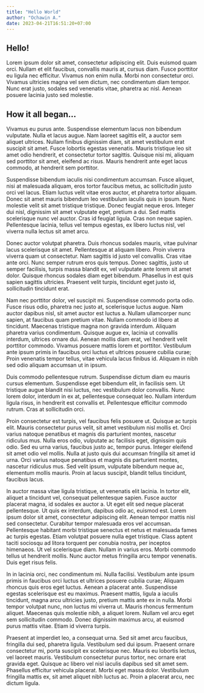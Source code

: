 ```yaml
---
title: "Hello World"
author: "Ochawin A."
date: 2023-04-21T16:51:20+07:00
---
```


## Hello!
Lorem ipsum dolor sit amet, consectetur adipiscing elit. Duis euismod quam orci. Nullam et elit faucibus, convallis mauris at, cursus diam. Fusce porttitor eu ligula nec efficitur. Vivamus non enim nulla. Morbi non consectetur orci. Vivamus ultricies magna vel sem dictum, nec condimentum diam tempor. Nunc erat justo, sodales sed venenatis vitae, pharetra ac nisl. Aenean posuere lacinia justo sed molestie.

## How it all began...
Vivamus eu purus ante. Suspendisse elementum lacus non bibendum vulputate. Nulla et lacus augue. Nam laoreet sagittis elit, a auctor sem aliquet ultrices. Nullam finibus dignissim diam, sit amet vestibulum erat suscipit sit amet. Fusce lobortis egestas venenatis. Mauris tristique leo sit amet odio hendrerit, et consectetur tortor sagittis. Quisque nisi mi, aliquam sed porttitor sit amet, eleifend ac risus. Mauris hendrerit ante eget lacus commodo, at hendrerit sem porttitor.

Suspendisse bibendum iaculis nisi condimentum accumsan. Fusce aliquet, nisi at malesuada aliquam, eros tortor faucibus metus, ac sollicitudin justo orci vel lacus. Etiam luctus velit vitae eros auctor, et pharetra tortor aliquam. Donec sit amet mauris bibendum leo vestibulum iaculis quis in ipsum. Nunc molestie velit sit amet tristique tristique. Donec feugiat neque eros. Integer dui nisl, dignissim sit amet vulputate eget, pretium a dui. Sed mattis scelerisque nunc vel auctor. Cras id feugiat ligula. Cras non neque sapien. Pellentesque lacinia, tellus vel tempus egestas, ex libero luctus nisl, vel viverra nulla lectus sit amet arcu.

Donec auctor volutpat pharetra. Duis rhoncus sodales mauris, vitae pulvinar lacus scelerisque sit amet. Pellentesque at aliquam libero. Proin viverra viverra quam ut consectetur. Nam sagittis id justo vel convallis. Cras vitae ante orci. Nunc semper rutrum eros quis tempus. Donec sagittis, justo ut semper facilisis, turpis massa blandit ex, vel vulputate ante lorem sit amet dolor. Quisque rhoncus sodales diam eget bibendum. Phasellus in est quis sapien sagittis ultricies. Praesent velit turpis, tincidunt eget justo id, sollicitudin tincidunt erat.

Nam nec porttitor dolor, vel suscipit mi. Suspendisse commodo porta odio. Fusce risus odio, pharetra nec justo at, scelerisque luctus augue. Nam auctor dapibus nisl, sit amet auctor est luctus a. Nullam ullamcorper nunc sapien, at faucibus quam pretium vitae. Nullam commodo id libero at tincidunt. Maecenas tristique magna non gravida interdum. Aliquam pharetra varius condimentum. Quisque augue ex, lacinia ut convallis interdum, ultrices ornare dui. Aenean mollis diam erat, vel hendrerit velit porttitor commodo. Vivamus posuere mattis lorem et porttitor. Vestibulum ante ipsum primis in faucibus orci luctus et ultrices posuere cubilia curae; Proin venenatis tempor tellus, vitae vehicula lacus finibus id. Aliquam in nibh sed odio aliquam accumsan ut in ipsum.

Duis commodo pellentesque rutrum. Suspendisse dictum diam eu mauris cursus elementum. Suspendisse eget bibendum elit, in facilisis sem. Ut tristique augue blandit nisi luctus, nec vestibulum dolor convallis. Nunc lorem dolor, interdum in ex at, pellentesque consequat leo. Nullam interdum ligula risus, in hendrerit est convallis et. Pellentesque efficitur commodo rutrum. Cras at sollicitudin orci.

Proin consectetur est turpis, vel faucibus felis posuere ut. Quisque ac turpis elit. Mauris consectetur purus velit, sit amet vestibulum nisl mollis et. Orci varius natoque penatibus et magnis dis parturient montes, nascetur ridiculus mus. Nulla eros odio, vulputate ac facilisis eget, dignissim quis odio. Sed eu urna varius, faucibus justo ac, tempor purus. Integer eleifend sit amet odio vel mollis. Nulla at justo quis dui accumsan fringilla sit amet id urna. Orci varius natoque penatibus et magnis dis parturient montes, nascetur ridiculus mus. Sed velit ipsum, vulputate bibendum neque ac, elementum mollis mauris. Proin at lacus suscipit, blandit tellus tincidunt, faucibus lacus.

In auctor massa vitae ligula tristique, ut venenatis elit lacinia. In tortor elit, aliquet a tincidunt vel, consequat pellentesque sapien. Fusce auctor placerat magna, id sodales ex auctor a. Ut eget elit sed neque placerat pellentesque. Ut quis ex interdum, dapibus odio ac, euismod est. Lorem ipsum dolor sit amet, consectetur adipiscing elit. Aenean tempor mattis nisl sed consectetur. Curabitur tempor malesuada eros vel accumsan. Pellentesque habitant morbi tristique senectus et netus et malesuada fames ac turpis egestas. Etiam volutpat posuere nulla eget tristique. Class aptent taciti sociosqu ad litora torquent per conubia nostra, per inceptos himenaeos. Ut vel scelerisque diam. Nullam in varius eros. Morbi commodo tellus ut hendrerit mollis. Nunc auctor metus fringilla arcu tempor venenatis. Duis eget risus felis.

In in lacinia orci, nec condimentum mi. Nulla facilisi. Vestibulum ante ipsum primis in faucibus orci luctus et ultrices posuere cubilia curae; Aliquam rhoncus quis eros eget luctus. Aenean a placerat ante. Suspendisse egestas scelerisque est eu maximus. Praesent mattis, ligula a iaculis tincidunt, magna arcu ultricies justo, pretium mattis ante ex in nulla. Morbi tempor volutpat nunc, non luctus mi viverra ut. Mauris rhoncus fermentum aliquet. Maecenas quis molestie nibh, a aliquet lorem. Nullam vel arcu eget sem sollicitudin commodo. Donec dignissim maximus arcu, at euismod purus mattis vitae. Etiam id viverra turpis.

Praesent at imperdiet leo, a consequat urna. Sed sit amet arcu faucibus, fringilla dui sed, pharetra ligula. Vestibulum sed dui ipsum. Praesent ornare consectetur mi, porta suscipit ex scelerisque nec. Mauris eu lobortis lectus, vel laoreet mauris. Vestibulum consectetur purus tortor, nec ornare erat gravida eget. Quisque ac libero vel nisl iaculis dapibus sed sit amet sem. Phasellus efficitur vehicula placerat. Morbi eget massa dolor. Vestibulum fringilla mattis ex, sit amet aliquet nibh luctus ac. Proin a placerat arcu, nec dictum ligula.